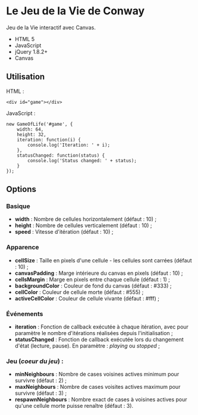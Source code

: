 
# Le Jeu de la Vie de Conway

Jeu de la Vie interactif avec Canvas.

* HTML 5
* JavaScript
* jQuery 1.8.2+
* Canvas

## Utilisation

HTML :

    <div id="game"></div>

JavaScript :

    new GameOfLife('#game', {
        width: 64,
        height: 32,
        iteration: function(i) {
            console.log('Iteration: ' + i);
        },
        statusChanged: function(status) {
            console.log('Status changed: ' + status);
        }
    });

## Options

### Basique
* **width** : Nombre de cellules horizontalement (défaut : 10) ;
* **height** : Nombre de cellules verticalement (défaut : 10) ;
* **speed** : Vitesse d'itération (défaut : 10) ;
### Apparence
* **cellSize** : Taille en pixels d'une cellule - les cellules sont
    carrées (défaut : 10) ;
* **canvasPadding** : Marge intérieure du canvas en pixels (défaut : 10) ;
* **cellsMargin** : Marge en pixels entre chaque cellule (défaut : 1) ;
* **backgroundColor** : Couleur de fond du canvas (défaut : #333) ;
* **cellColor** : Couleur de cellule morte (défaut : #555) ;
* **activeCellColor** : Couleur de cellule vivante (défaut : #fff) ;
### Événements
* **iteration** : Fonction de callback exécutée à chaque itération, avec
    pour paramètre le nombre d'itérations réalisées depuis
    l'initialisation ;
* **statusChanged** : Fonction de callback exécutée lors du changement
    d'état (lecture, pause). En paramètre : *playing* ou *stopped* ;
### Jeu (*coeur du jeu*) :
* **minNeighbours** : Nombre de cases voisines actives minimum pour
    survivre (défaut : 2) ;
* **maxNeighbours** : Nombre de cases voisites actives maximum pour
    survivre (défaut : 3) ;
* **respawnNeighbours** : Nombre exact de cases à voisines actives
    pour qu'une cellule morte puisse renaître (défaut : 3).
